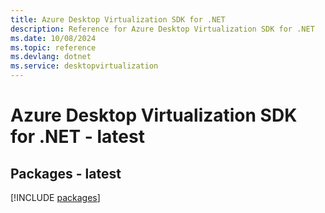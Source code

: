 ```yaml
---
title: Azure Desktop Virtualization SDK for .NET
description: Reference for Azure Desktop Virtualization SDK for .NET
ms.date: 10/08/2024
ms.topic: reference
ms.devlang: dotnet
ms.service: desktopvirtualization
---
```

# Azure Desktop Virtualization SDK for .NET - latest
## Packages - latest
[!INCLUDE [packages](desktop-virtualization-index.md)]